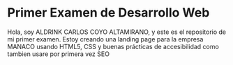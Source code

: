 # Primer Examen de Desarrollo Web

Hola, soy ALDRINK CARLOS COYO ALTAMIRANO, y este es el repositorio de mi primer examen. Estoy creando una landing page para la empresa MANACO usando HTML5, CSS y buenas prácticas de accesibilidad como tambien usare por primera vez SEO